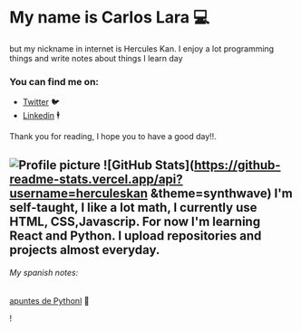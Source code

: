 # My name is Carlos Lara 💻
but my nickname in internet is Hercules Kan. I enjoy a lot programming things and write notes about things I learn  day

### You can find me on:

 * [Twitter](https://twitter.com/Blues_Lara) 🐦
 * [Linkedin](https://www.linkedin.com/in/carlos-lara-gil-947845209/) 🕴️

Thank you for reading, I hope you to have a good day!!.

![Profile picture](https://i.pinimg.com/736x/91/3e/18/913e1875642c605f53fbaead3c2ed450.jpg) 
![GitHub Stats](https://github-readme-stats.vercel.app/api?username=herculeskan &theme=synthwave)
I'm self-taught, I like a lot math, I currently use HTML, CSS,Javascrip. For now I'm learning React and Python. I upload repositories and projects almost everyday.
----
###### My spanish notes:
[apuntes de Pythonl](https://github.com/herculeskan/apuntes-python) 🐍
 
 !

<!---
herculeskan/herculeskan is a ✨ special ✨ repository because its `README.md` (this file) appears on your GitHub profile.
You can click the Preview link to take a look at your changes.
--->
